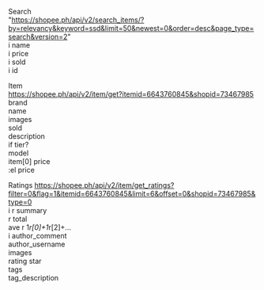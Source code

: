 Search   
"https://shopee.ph/api/v2/search_items/?by=relevancy&keyword=ssd&limit=50&newest=0&order=desc&page_type=search&version=2"  
  i name  
  i price  
  i sold  
  i id  
  
Item   
https://shopee.ph/api/v2/item/get?itemid=6643760845&shopid=73467985  
  brand  
  name  
  images  
  sold  
  description  
  if tier?  
    model  
      item[0] price  
  :el price  
    
Ratings  https://shopee.ph/api/v2/item/get_ratings?filter=0&flag=1&itemid=6643760845&limit=6&offset=0&shopid=73467985&type=0  
  i r summary  
    r total  
    ave r 1*r[0]+1*r[2]+...  
  i author_comment  
    author_username  
    images  
    rating star  
    tags   
      tag_description  
